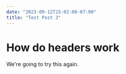```yaml
---
date: "2023-09-12T15:02:00-07:00"
title: "Test Post 3"
---
```


# How do headers work

We're going to try this again.